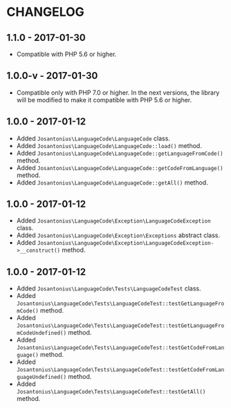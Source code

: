 # CHANGELOG

## 1.1.0 - 2017-01-30
* Compatible with PHP 5.6 or higher.

## 1.0.0-v - 2017-01-30
* Compatible only with PHP 7.0 or higher. In the next versions, the library will be modified to make it compatible with PHP 5.6 or higher.

## 1.0.0 - 2017-01-12
* Added `Josantonius\LanguageCode\LanguageCode` class.
* Added `Josantonius\LanguageCode\LanguageCode::load()` method.
* Added `Josantonius\LanguageCode\LanguageCode::getLanguageFromCode()` method.
* Added `Josantonius\LanguageCode\LanguageCode::getCodeFromLanguage()` method.
* Added `Josantonius\LanguageCode\LanguageCode::getAll()` method.

## 1.0.0 - 2017-01-12
* Added `Josantonius\LanguageCode\Exception\LanguageCodeException` class.
* Added `Josantonius\LanguageCode\Exception\Exceptions` abstract class.
* Added `Josantonius\LanguageCode\Exception\LanguageCodeException->__construct()` method.

## 1.0.0 - 2017-01-12
* Added `Josantonius\LanguageCode\Tests\LanguageCodeTest` class.
* Added `Josantonius\LanguageCode\Tests\LanguageCodeTest::testGetLanguageFromCode()` method.
* Added `Josantonius\LanguageCode\Tests\LanguageCodeTest::testGetLanguageFromCodeUndefined()` method.
* Added `Josantonius\LanguageCode\Tests\LanguageCodeTest::testGetCodeFromLanguage()` method.
* Added `Josantonius\LanguageCode\Tests\LanguageCodeTest::testGetCodeFromLanguageUndefined()` method.
* Added `Josantonius\LanguageCode\Tests\LanguageCodeTest::testGetAll()` method.
